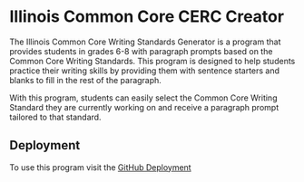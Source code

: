 # Illinois Common Core CERC Creator

The Illinois Common Core Writing Standards Generator is a program that provides students in grades 6-8 with paragraph prompts based on the Common Core Writing Standards. This program is designed to help students practice their writing skills by providing them with sentence starters and blanks to fill in the rest of the paragraph.

With this program, students can easily select the Common Core Writing Standard they are currently working on and receive a paragraph prompt tailored to that standard.

## Deployment

To use this program visit the [GitHub Deployment](http://www.cercbuddy.com/)
